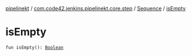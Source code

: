 [pipelinekt](../../index.md) / [com.code42.jenkins.pipelinekt.core.step](../index.md) / [Sequence](index.md) / [isEmpty](./is-empty.md)

# isEmpty

`fun isEmpty(): `[`Boolean`](https://kotlinlang.org/api/latest/jvm/stdlib/kotlin/-boolean/index.html)